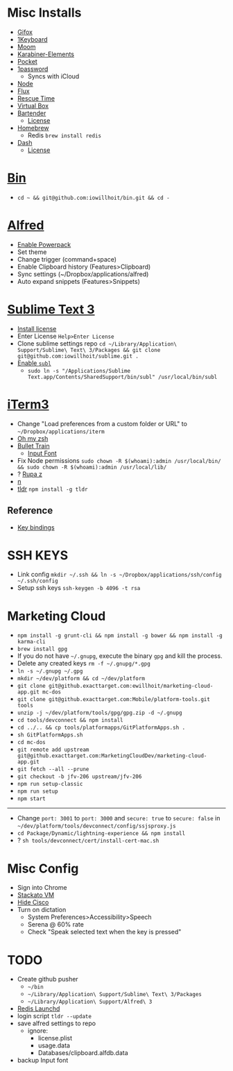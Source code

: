 # Misc Installs
- [Gifox](https://itunes.apple.com/us/app/gifox/id1082624744?mt=12)
- [1Keyboard](https://itunes.apple.com/us/app/1keyboard/id766939888?mt=12)
- [Moom](https://itunes.apple.com/us/app/moom/id419330170?mt=12)
- [Karabiner-Elements](https://github.com/tekezo/Karabiner-Elements)
- [Pocket](https://itunes.apple.com/us/app/pocket/id568494494?mt=12)
- [1password](https://itunes.apple.com/us/app/1password-password-manager/id443987910?mt=12)
    + Syncs with iCloud
- [Node](https://nodejs.org/en/)
- [Flux](https://justgetflux.com/)
- [Rescue Time](https://www.rescuetime.com)
- [Virtual Box](https://www.virtualbox.org/)
- [Bartender](https://www.macbartender.com/)
    + [License](https://mail.google.com/mail/u/1/#inbox/158badf517ca1365)
- [Homebrew](http://brew.sh/)
    - Redis `brew install redis`
- [Dash](https://kapeli.com/dash)
    + [License](https://mail.google.com/mail/u/0/#inbox/15b02250ecd27699)

# [Bin](https://github.com/iowillhoit/bin)
- `cd ~ && git@github.com:iowillhoit/bin.git && cd -`

# [Alfred](https://www.alfredapp.com/)
- [Enable Powerpack](https://mail.google.com/mail/u/1/#search/alfred/155282ff4b7a1391)
- Set theme
- Change trigger (command+space)
- Enable Clipboard history (Features>Clipboard)
- Sync settings (~/Dropbox/applications/alfred)
- Auto expand snippets (Features>Snippets)

# [Sublime Text 3](https://www.sublimetext.com/3)
- [Install license](https://mail.google.com/mail/u/0/#search/sublime+text/1553150d428618aa)
- Enter License `Help>Enter License`
- Clone sublime settings repo
`cd ~/Library/Application\ Support/Sublime\ Text\ 3/Packages && git clone git@github.com:iowillhoit/sublime.git .`
- [Enable `subl`](http://olivierlacan.com/posts/launch-sublime-text-3-from-the-command-line/)
    + `sudo ln -s "/Applications/Sublime Text.app/Contents/SharedSupport/bin/subl" /usr/local/bin/subl`

# [iTerm3](https://www.iterm2.com/version3.html)
- Change "Load preferences from a custom folder or URL" to `~/Dropbox/applications/iterm`
- [Oh my zsh](https://github.com/robbyrussell/oh-my-zsh)
- [Bullet Train](https://github.com/caiogondim/bullet-train-oh-my-zsh-theme)
    + [Input Font](http://input.fontbureau.com/preview/?size=14&language=javascript&theme=solarized-dark&family=InputMono&width=400&weight=400&line-height=1.2&a=0&g=0&i=serifs_round&l=serifs_round&zero=0&asterisk=0&braces=straight&preset=default&customize=please)
- Fix Node permissions `sudo chown -R $(whoami):admin /usr/local/bin/ && sudo chown -R $(whoami):admin /usr/local/lib/`
- ? [Rupa z](https://github.com/rupa/z)
- [n](https://github.com/tj/n)
- [tldr](https://github.com/tldr-pages/tldr) `npm install -g tldr`

## Reference
- [Key bindings](https://gist.github.com/iowillhoit/9298628129039d5e0038)

# SSH KEYS
- Link config `mkdir ~/.ssh && ln -s ~/Dropbox/applications/ssh/config ~/.ssh/config`
- Setup ssh keys `ssh-keygen -b 4096 -t rsa`

# Marketing Cloud
- `npm install -g grunt-cli && npm install -g bower && npm install -g karma-cli`
- `brew install gpg`
- If you do not have `~/.gnupg`, execute the binary `gpg` and kill the process.
- Delete any created keys `rm -f ~/.gnupg/*.gpg`
- `ln -s ~/.gnupg ~/.gpg` 
- `mkdir ~/dev/platform && cd ~/dev/platform`
- `git clone git@github.exacttarget.com:ewillhoit/marketing-cloud-app.git mc-dos`
- `git clone git@github.exacttarget.com:Mobile/platform-tools.git tools`
- `unzip -j ~/dev/platform/tools/gpg/gpg.zip -d ~/.gnupg`
- `cd tools/devconnect && npm install`
- `cd ../.. && cp tools/platformapps/GitPlatformApps.sh .`
- `sh GitPlatformApps.sh`
- `cd mc-dos`
- `git remote add upstream git@github.exacttarget.com:MarketingCloudDev/marketing-cloud-app.git`
- `git fetch --all --prune`
- `git checkout -b jfv-206 upstream/jfv-206`
- `npm run setup-classic`
- `npm run setup`
- `npm start`

---
- Change `port: 3001` to `port: 3000` and `secure: true` to `secure: false` in `~/dev/platform/tools/devconnect/config/ssjsproxy.js`
- `cd Package/Dynamic/lightning-experience && npm install`
- ? `sh tools/devconnect/cert/install-cert-mac.sh`

# Misc Config
- Sign into Chrome
- [Stackato VM](http://downloads.stackato.com/vm/v3.4.2/)
- [Hide Cisco](https://www.cnet.com/news/prevent-an-applications-dock-icons-from-showing-in-os-x/)
- Turn on dictation
    - System Preferences>Accessibility>Speech
    - Serena @ 60% rate
    - Check "Speak selected text when the key is pressed"

# TODO
- Create github pusher
    + `~/bin`
    + `~/Library/Application\ Support/Sublime\ Text\ 3/Packages`
    + `~/Library/Application\ Support/Alfred\ 3`
- [Redis Launchd](http://naleid.com/blog/2011/03/05/running-redis-as-a-user-daemon-on-osx-with-launchd)
- login script `tldr --update`
- save alfred settings to repo
    + ignore:
        * license.plist
        * usage.data
        * Databases/clipboard.alfdb.data
- backup Input font

